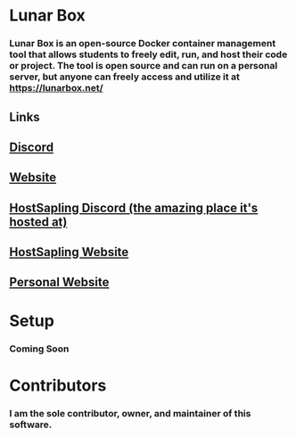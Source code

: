 # Lunar Box
### Lunar Box is an open-source Docker container management tool that allows students to freely edit, run, and host their code or project. The tool is open source and can run on a personal server, but anyone can freely access and utilize it at https://lunarbox.net/

## Links
## [Discord]()
## [Website]()
## [HostSapling Discord (the amazing place it's hosted at)]()
## [HostSapling Website](https://hostsapling.net/)
## [Personal Website]()

# Setup
### Coming Soon

# Contributors
### I am the sole contributor, owner, and maintainer of this software.